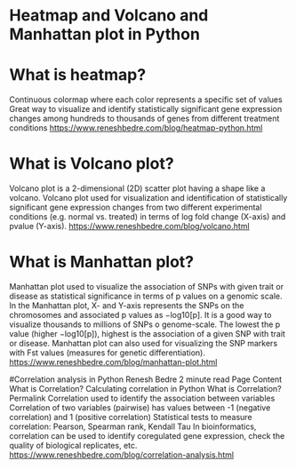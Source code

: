 # Heatmap and Volcano and Manhattan plot in Python


# What is heatmap?
Continuous colormap where each color represents a specific set of values
Great way to visualize and identify statistically significant gene expression changes among hundreds to thousands of genes from different treatment conditions
https://www.reneshbedre.com/blog/heatmap-python.html


# What is Volcano plot?
Volcano plot is a 2-dimensional (2D) scatter plot having a shape like a volcano.
Volcano plot used for visualization and identification of statistically significant gene expression changes from two different experimental conditions (e.g. normal vs. treated) in terms of log fold change (X-axis) and pvalue (Y-axis).
https://www.reneshbedre.com/blog/volcano.html


# What is Manhattan plot?
Manhattan plot used to visualize the association of SNPs with given trait or disease as statistical significance in terms of p values on a genomic scale.
In the Manhattan plot, X- and Y-axis represents the SNPs on the chromosomes and associated p values as −log10[p].
It is a good way to visualize thousands to millions of SNPs o genome-scale. The lowest the p value (higher −log10[p]), highest is the association of a given SNP with trait or disease.
Manhattan plot can also used for visualizing the SNP markers with Fst values (measures for genetic differentiation).
https://www.reneshbedre.com/blog/manhattan-plot.html

#Correlation analysis in Python
 Renesh Bedre     2 minute read
 Page Content
What is Correlation?
Calculating correlation in Python
What is Correlation?Permalink
Correlation used to identify the association between variables
Correlation of two variables (pairwise) has values between -1 (negative correlation) and 1 (positive correlation)
Statistical tests to measure correlation: Pearson, Spearman rank, Kendall Tau
In bioinformatics, correlation can be used to identify coregulated gene expression, check the quality of biological replicates, etc.
https://www.reneshbedre.com/blog/correlation-analysis.html
